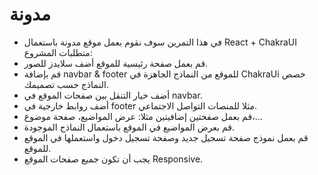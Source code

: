 # مدونة
- في هذا التمرين سوف نقوم بعمل موقع مدونة باستعمال React + ChakraUI متطلبات المشروع:
- قم بعمل صفحة رئيسية للموقع أضف سلايدز للصور.
- قم بإضافة navbar & footer للموقع من النماذج الجاهزة في ChakraUi خصص النماذج حسب تصميمك.
- أضف خيار التنقل بين صفحات الموقع في navbar.
- أضف روابط خارجية في footer مثلا للمنصات التواصل الاجتماعي.
- قم بعمل صفحتين إضافيتين مثلا: عرض المواضيع، صفحة موضوع،...
- قم بعرض المواضيع في الموقع باستعمال النماذج الموجودة.
- قم بعمل نموذج صفحة تسجيل جديد وصفحة تسجيل دخول واستعملها في الموقع للموقع.
- يجب أن تكون جميع صفحات الموقع Responsive.
